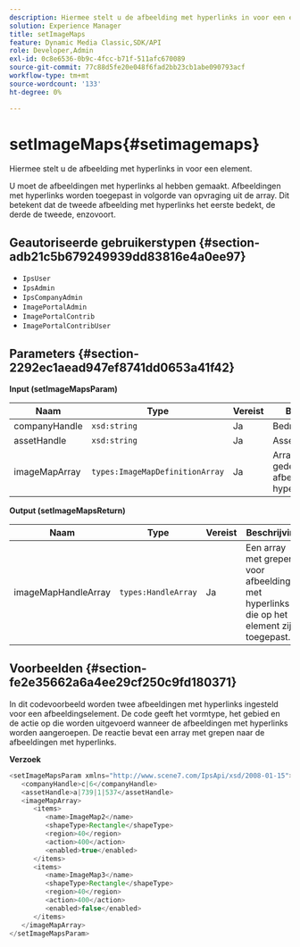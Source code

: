```yaml
---
description: Hiermee stelt u de afbeelding met hyperlinks in voor een element.
solution: Experience Manager
title: setImageMaps
feature: Dynamic Media Classic,SDK/API
role: Developer,Admin
exl-id: 0c8e6536-0b9c-4fcc-b71f-511afc670089
source-git-commit: 77c88d5fe20e048f6fad2bb23cb1abe090793acf
workflow-type: tm+mt
source-wordcount: '133'
ht-degree: 0%

---
```


# setImageMaps{#setimagemaps}

Hiermee stelt u de afbeelding met hyperlinks in voor een element.

U moet de afbeeldingen met hyperlinks al hebben gemaakt. Afbeeldingen met hyperlinks worden toegepast in volgorde van opvraging uit de array. Dit betekent dat de tweede afbeelding met hyperlinks het eerste bedekt, de derde de tweede, enzovoort.

## Geautoriseerde gebruikerstypen {#section-adb21c5b679249939dd83816e4a0ee97}

* `IpsUser`
* `IpsAdmin`
* `IpsCompanyAdmin`
* `ImagePortalAdmin`
* `ImagePortalContrib`
* `ImagePortalContribUser`

## Parameters {#section-2292ec1aead947ef8741dd0653a41f42}

**Input (setImageMapsParam)**

| Naam | Type | Vereist | Beschrijving |
|---|---|---|---|
| companyHandle | `xsd:string` | Ja | Bedrijfshandgreep. |
| assetHandle | `xsd:string` | Ja | Asset handle. |
| imageMapArray | `types:ImageMapDefinitionArray` | Ja | Array met vooraf gedefinieerde afbeeldingen met hyperlinks. |

**Output (setImageMapsReturn)**

| Naam | Type | Vereist | Beschrijving |
|---|---|---|---|
| imageMapHandleArray | `types:HandleArray` | Ja | Een array met grepen voor afbeeldingen met hyperlinks die op het element zijn toegepast. |

## Voorbeelden {#section-fe2e35662a6a4ee29cf250c9fd180371}

In dit codevoorbeeld worden twee afbeeldingen met hyperlinks ingesteld voor een afbeeldingselement. De code geeft het vormtype, het gebied en de actie op die worden uitgevoerd wanneer de afbeeldingen met hyperlinks worden aangeroepen. De reactie bevat een array met grepen naar de afbeeldingen met hyperlinks.

**Verzoek**

```java
<setImageMapsParam xmlns="http://www.scene7.com/IpsApi/xsd/2008-01-15">
   <companyHandle>c|6</companyHandle>
   <assetHandle>a|739|1|537</assetHandle>
   <imageMapArray>
      <items>
         <name>ImageMap2</name>
         <shapeType>Rectangle</shapeType>
         <region>40</region>
         <action>400</action>
         <enabled>true</enabled>
      </items>
      <items>
         <name>ImageMap3</name>
         <shapeType>Rectangle</shapeType>
         <region>40</region>
         <action>400</action>
         <enabled>false</enabled>
      </items>
   </imageMapArray>
</setImageMapsParam>
```
